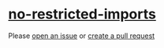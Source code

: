 [no-restricted-imports](https://eslint.org/docs/rules/no-restricted-imports)
============================================================================
Please [open an issue](https://github.com/rasenplanscher/eslint-config-rasenplanscher/issues/new)
or [create a pull request](https://github.com/rasenplanscher/eslint-config-rasenplanscher/edit/main/src/rules-configurations/eslint/no-restricted-imports.md)